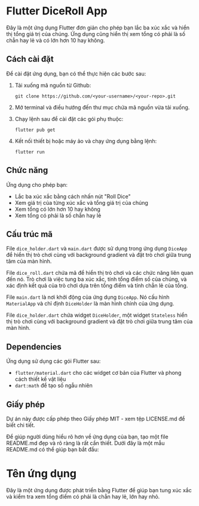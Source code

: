 # Flutter DiceRoll App

Đây là một ứng dụng Flutter đơn giản cho phép bạn lắc ba xúc xắc và hiển thị tổng giá trị của chúng. Ứng dụng cũng hiển thị xem tổng có phải là số chẵn hay lẻ và có lớn hơn 10 hay không.

## Cách cài đặt

Để cài đặt ứng dụng, bạn có thể thực hiện các bước sau:

1. Tải xuống mã nguồn từ Github:

   ```
   git clone https://github.com/<your-username>/<your-repo>.git
   ```

2. Mở terminal và điều hướng đến thư mục chứa mã nguồn vừa tải xuống.

3. Chạy lệnh sau để cài đặt các gói phụ thuộc:

   ```
   flutter pub get
   ```

4. Kết nối thiết bị hoặc máy ảo và chạy ứng dụng bằng lệnh:

   ```
   flutter run
   ```

## Chức năng

Ứng dụng cho phép bạn:

- Lắc ba xúc xắc bằng cách nhấn nút "Roll Dice"
- Xem giá trị của từng xúc xắc và tổng giá trị của chúng
- Xem tổng có lớn hơn 10 hay không
- Xem tổng có phải là số chẵn hay lẻ

## Cấu trúc mã

File `dice_holder.dart` và `main.dart` được sử dụng trong ứng dụng `DiceApp` để hiển thị trò chơi cùng với background gradient và đặt trò chơi giữa trung tâm của màn hình.

File `dice_roll.dart` chứa mã để hiển thị trò chơi và các chức năng liên quan đến nó. Trò chơi là việc tung ba xúc xắc, tính tổng điểm số của chúng, và xác định kết quả của trò chơi dựa trên tổng điểm và tính chẵn lẻ của tổng.

File `main.dart` là nơi khởi động của ứng dụng `DiceApp`. Nó cấu hình `MaterialApp` và chỉ định `DiceHolder` là màn hình chính của ứng dụng.

File `dice_holder.dart` chứa widget `DiceHolder`, một widget `Stateless` hiển thị trò chơi cùng với background gradient và đặt trò chơi giữa trung tâm của màn hình.

## Dependencies

Ứng dụng sử dụng các gói Flutter sau:

- `flutter/material.dart` cho các widget cơ bản của Flutter và phong cách thiết kế vật liệu
- `dart:math` để tạo số ngẫu nhiên

## Giấy phép

Dự án này được cấp phép theo Giấy phép MIT - xem tệp LICENSE.md để biết chi tiết.

Để giúp người dùng hiểu rõ hơn về ứng dụng của bạn, tạo một file README.md đẹp và rõ ràng là rất cần thiết. Dưới đây là một mẫu README.md có thể giúp bạn bắt đầu:

# Tên ứng dụng

Đây là một ứng dụng được phát triển bằng Flutter để giúp bạn tung xúc xắc và kiểm tra xem tổng điểm có phải là chẵn hay lẻ, lớn hay nhỏ.


